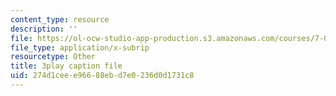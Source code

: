 ```yaml
---
content_type: resource
description: ''
file: https://ol-ocw-studio-app-production.s3.amazonaws.com/courses/7-01sc-fundamentals-of-biology-fall-2011/274d1ceee96688ebd7e0236d0d1731c8_BIIWlZqWxKg.srt
file_type: application/x-subrip
resourcetype: Other
title: 3play caption file
uid: 274d1cee-e966-88eb-d7e0-236d0d1731c8
---
```

